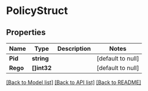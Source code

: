 # PolicyStruct

## Properties
Name | Type | Description | Notes
------------ | ------------- | ------------- | -------------
**Pid** | **string** |  | [default to null]
**Rego** | **[]int32** |  | [default to null]

[[Back to Model list]](../README.md#documentation-for-models) [[Back to API list]](../README.md#documentation-for-api-endpoints) [[Back to README]](../README.md)

